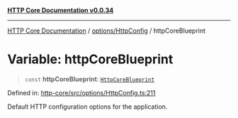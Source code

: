 [**HTTP Core Documentation v0.0.34**](../../../README.md)

***

[HTTP Core Documentation](../../../modules.md) / [options/HttpConfig](../README.md) / httpCoreBlueprint

# Variable: httpCoreBlueprint

> `const` **httpCoreBlueprint**: [`HttpCoreBlueprint`](../interfaces/HttpCoreBlueprint.md)

Defined in: [http-core/src/options/HttpConfig.ts:211](https://github.com/stonemjs/http-core/blob/6ce19e93bd5f8b28975217f6c01558c07c7c03c7/src/options/HttpConfig.ts#L211)

Default HTTP configuration options for the application.
